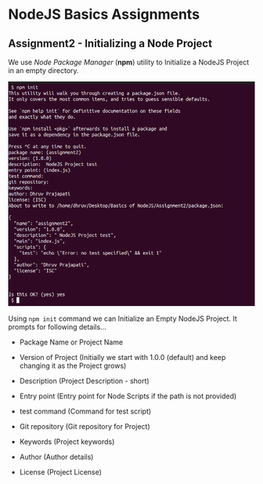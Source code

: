 # NodeJS Basics Assignments

## Assignment2 - Initializing a Node Project

We use *Node Package Manager* (**npm**) utility to Initialize a NodeJS Project in an empty directory.

![Image1](./Assignment2/images/Image1.png)

Using `npm init` command we can Initialize an Empty NodeJS Project. It prompts for following details...

- Package Name or Project Name

- Version of Project (Initially we start with 1.0.0 (default) and keep changing it as the Project grows)

- Description (Project Description - short)

- Entry point (Entry point for Node Scripts if the path is not provided)

- test command (Command for test script)

- Git repository (Git repository for Project)

- Keywords (Project keywords)

- Author (Author details)

- License (Project License)